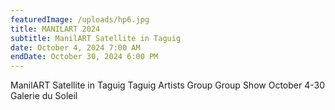 ```yaml
---
featuredImage: /uploads/hp6.jpg
title: MANILART 2024
subtitle: ManilART Satellite in Taguig
date: October 4, 2024 7:00 AM
endDate: October 30, 2024 6:00 PM
---
```

ManilART Satellite in Taguig
Taguig Artists Group Group Show
October 4-30
Galerie du Soleil
